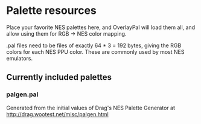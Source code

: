 # Palette resources

Place your favorite NES palettes here, and OverlayPal will load them all, and allow using them for RGB -> NES color mapping.

.pal files need to be files of exactly 64 * 3 = 192 bytes, giving the RGB colors for each NES PPU color. These are commonly used by most NES emulators.

## Currently included palettes

### palgen.pal

Generated from the initial values of Drag's NES Palette Generator at http://drag.wootest.net/misc/palgen.html
